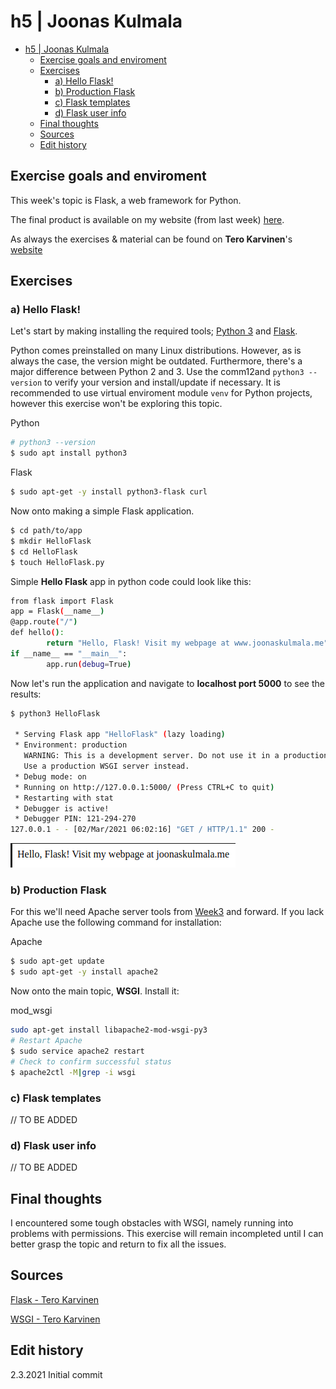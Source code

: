 # h5 | Joonas Kulmala

- [h5 | Joonas Kulmala](#h5--joonas-kulmala)
  - [Exercise goals and enviroment](#exercise-goals-and-enviroment)
  - [Exercises](#exercises)
    - [a) Hello Flask!](#a-hello-flask)
    - [b) Production Flask](#b-production-flask)
    - [c) Flask templates](#c-flask-templates)
    - [d) Flask user info](#d-flask-user-info)
  - [Final thoughts](#final-thoughts)
  - [Sources](#sources)
  - [Edit history](#edit-history)

## Exercise goals and enviroment

This week's topic is Flask, a web framework for Python.

The final product is available on my website (from last week) [here](http://joonaskulmala.me/).

As always the exercises & material can be found on **Tero Karvinen**'s [website](https://terokarvinen.com/2020/linux-palvelimet-2021-alkukevat-kurssi-ict4tn021-3014/#h5.)

## Exercises

### a) Hello Flask!

Let's start by making installing the required tools; [Python 3](https://www.python.org/) and [Flask](https://flask.palletsprojects.com/en/1.1.x/).

Python comes preinstalled on many Linux distributions. However, as is always the case, the version might be outdated. Furthermore, there's a major difference between Python 2 and 3. Use the comm12and `python3 --version` to verify your version and install/update if necessary. It is recommended to use virtual enviroment module `venv` for Python projects, however this exercise won't be exploring this topic.

Python
```bash
# python3 --version
$ sudo apt install python3
```

Flask
```bash
$ sudo apt-get -y install python3-flask curl
```

Now onto making a simple Flask application.

```bash
$ cd path/to/app
$ mkdir HelloFlask
$ cd HelloFlask
$ touch HelloFlask.py
```
Simple **Hello Flask** app in python code could look like this:

```bash
from flask import Flask
app = Flask(__name__)
@app.route("/")
def hello():
        return "Hello, Flask! Visit my webpage at www.joonaskulmala.me"
if __name__ == "__main__":
        app.run(debug=True)

```

Now let's run the application and navigate to **localhost port 5000** to see the results:
```bash
$ python3 HelloFlask

 * Serving Flask app "HelloFlask" (lazy loading)
 * Environment: production
   WARNING: This is a development server. Do not use it in a production deployment.
   Use a production WSGI server instead.
 * Debug mode: on
 * Running on http://127.0.0.1:5000/ (Press CTRL+C to quit)
 * Restarting with stat
 * Debugger is active!
 * Debugger PIN: 121-294-270
127.0.0.1 - - [02/Mar/2021 06:02:16] "GET / HTTP/1.1" 200 -
```

![HelloFlask](Resources/HelloFlask.png)

### b) Production Flask

For this we'll need Apache server tools from [Week3](https://github.com/JoonasKulmala/Linux-Server-course/tree/main/Week%203) and forward. If you lack Apache use the following command for installation:

Apache
```bash
$ sudo apt-get update
$ sudo apt-get -y install apache2
```

Now onto the main topic, **WSGI**. Install it:

mod_wsgi
```bash
sudo apt-get install libapache2-mod-wsgi-py3
# Restart Apache
$ sudo service apache2 restart
# Check to confirm successful status
$ apache2ctl -M|grep -i wsgi
```



### c) Flask templates

// TO BE ADDED

### d) Flask user info

// TO BE ADDED

## Final thoughts

I encountered some tough obstacles with WSGI, namely running into problems with permissions. This exercise will remain incompleted until I can better grasp the topic and return to fix all the issues.

## Sources

[Flask - Tero Karvinen](http://terokarvinen.com/2017/hello-python-flask-web-app-development-server-install-on-ubuntu-16-04/index.html?fromSearch=)

[WSGI - Tero Karvinen](http://terokarvinen.com/2017/write-python-3-web-apps-with-apache2-mod_wsgi-install-ubuntu-16-04-xenial-every-tiny-part-tested-separately/index.html?fromSearch=)

## Edit history

2.3.2021 Initial commit
